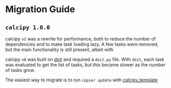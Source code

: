 # Migration Guide

## `calcipy 1.0.0`

calcipy `v1` was a rewrite for performance, both to reduce the number of dependencies and to make task loading lazy. A few tasks were removed, but the main functionality is still present, albeit with

calcipy `v0` was built on [doit](https://pypi.org/project/doit/) and required a `doit.py` file. With `doit`, each task was evaluated to get the list of tasks, but this became slower as the number of tasks grow.

The easiest way to migrate is to run `copier update` with [calcipy_template](https://github.com/KyleKing/calcipy_template)
